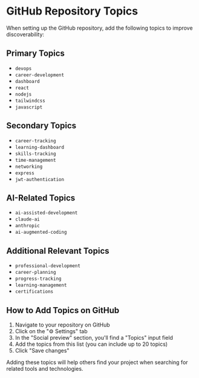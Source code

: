 # GitHub Repository Topics

When setting up the GitHub repository, add the following topics to improve discoverability:

## Primary Topics

- `devops`
- `career-development`
- `dashboard`
- `react`
- `nodejs`
- `tailwindcss`
- `javascript`

## Secondary Topics

- `career-tracking`
- `learning-dashboard`
- `skills-tracking`
- `time-management`
- `networking`
- `express`
- `jwt-authentication`

## AI-Related Topics

- `ai-assisted-development`
- `claude-ai`
- `anthropic`
- `ai-augmented-coding`

## Additional Relevant Topics

- `professional-development`
- `career-planning`
- `progress-tracking`
- `learning-management`
- `certifications`

## How to Add Topics on GitHub

1. Navigate to your repository on GitHub
2. Click on the "⚙️ Settings" tab
3. In the "Social preview" section, you'll find a "Topics" input field
4. Add the topics from this list (you can include up to 20 topics)
5. Click "Save changes"

Adding these topics will help others find your project when searching for related tools and technologies.